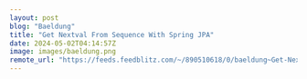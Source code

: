 ```yaml
---
layout: post
blog: "Baeldung"
title: "Get Nextval From Sequence With Spring JPA"
date: 2024-05-02T04:14:57Z
image: images/baeldung.png
remote_url: "https://feeds.feedblitz.com/~/890510618/0/baeldung~Get-Nextval-From-Sequence-With-Spring-JPA"
---
```

